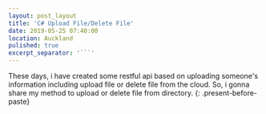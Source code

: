 ```yaml
---
layout: post_layout
title: 'C# Upload File/Delete File'
date: 2019-05-25 07:40:00
location: Auckland
pulished: true
excerpt_separator: '```'
---
```


These days, i have created some restful api based on uploading someone's information including upload file or delete file from the cloud. So, i gonna share my method to upload or delete file from directory.
{: .present-before-paste}